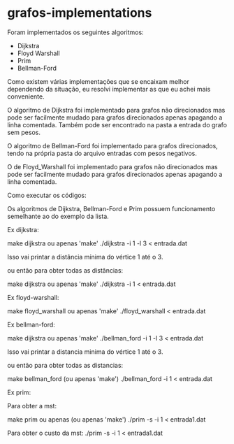# grafos-implementations

Foram implementados os seguintes algoritmos:

- Dijkstra
- Floyd Warshall
- Prim
- Bellman-Ford

Como existem várias implementações que se encaixam melhor dependendo da situação, eu resolvi implementar as que eu achei mais conveniente.

O algoritmo de Dijkstra foi implementado para grafos não direcionados mas pode ser facilmente mudado para grafos direcionados apenas apagando a linha comentada. Também pode ser encontrado na pasta a entrada do grafo sem pesos.

O algoritmo de Bellman-Ford foi implementado para grafos direcionados, tendo na própria pasta do arquivo entradas com pesos negativos.

O de Floyd_Warshall foi implementado para grafos não direcionados mas pode ser facilmente mudado para grafos direcionados apenas apagando a linha comentada.

Como executar os códigos:

Os algoritmos de Dijkstra, Bellman-Ford e Prim possuem funcionamento semelhante ao do exemplo da lista.

Ex dijkstra:



make dijkstra ou apenas 'make'
./dijkstra -i 1 -l 3 < entrada.dat

Isso vai printar a distância mínima do vértice 1 até o 3.



ou então para obter todas as distâncias:

make dijkstra ou apenas 'make'
./dijkstra -i 1 < entrada.dat



Ex floyd-warshall:

make floyd_warshall ou apenas 'make'
./floyd_warshall < entrada.dat



Ex bellman-ford:

make dijkstra ou apenas 'make'
./bellman_ford -i 1 -l 3 < entrada.dat

Isso vai printar a distancia minima do vértice 1 até o 3.



ou então para obter todas as distancias:

make bellman_ford (ou apenas 'make')
./bellman_ford -i 1 < entrada.dat




Ex prim:

Para obter a mst:

make prim ou apenas (ou apenas 'make')
./prim -s -i 1 < entrada1.dat



Para obter o custo da mst:
./prim -s -i 1 < entrada1.dat
